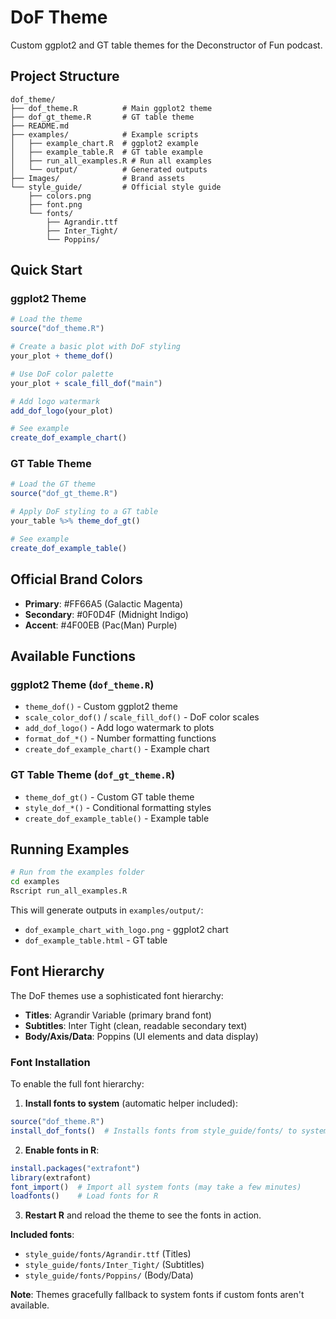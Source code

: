 # DoF Theme

Custom ggplot2 and GT table themes for the Deconstructor of Fun podcast.

## Project Structure

```
dof_theme/
├── dof_theme.R          # Main ggplot2 theme
├── dof_gt_theme.R       # GT table theme
├── README.md
├── examples/            # Example scripts
│   ├── example_chart.R  # ggplot2 example
│   ├── example_table.R  # GT table example
│   ├── run_all_examples.R # Run all examples
│   └── output/          # Generated outputs
├── Images/              # Brand assets
└── style_guide/         # Official style guide
    ├── colors.png
    ├── font.png
    └── fonts/
        ├── Agrandir.ttf
        ├── Inter_Tight/
        └── Poppins/
```

## Quick Start

### ggplot2 Theme
```r
# Load the theme
source("dof_theme.R")

# Create a basic plot with DoF styling
your_plot + theme_dof()

# Use DoF color palette
your_plot + scale_fill_dof("main")

# Add logo watermark
add_dof_logo(your_plot)

# See example
create_dof_example_chart()
```

### GT Table Theme
```r
# Load the GT theme
source("dof_gt_theme.R")

# Apply DoF styling to a GT table
your_table %>% theme_dof_gt()

# See example
create_dof_example_table()
```

## Official Brand Colors

- **Primary**: #FF66A5 (Galactic Magenta)
- **Secondary**: #0F0D4F (Midnight Indigo)  
- **Accent**: #4F00EB (Pac(Man) Purple)

## Available Functions

### ggplot2 Theme (`dof_theme.R`)
- `theme_dof()` - Custom ggplot2 theme
- `scale_color_dof()` / `scale_fill_dof()` - DoF color scales
- `add_dof_logo()` - Add logo watermark to plots
- `format_dof_*()` - Number formatting functions
- `create_dof_example_chart()` - Example chart

### GT Table Theme (`dof_gt_theme.R`)
- `theme_dof_gt()` - Custom GT table theme
- `style_dof_*()` - Conditional formatting styles
- `create_dof_example_table()` - Example table

## Running Examples

```bash
# Run from the examples folder
cd examples
Rscript run_all_examples.R
```

This will generate outputs in `examples/output/`:
- `dof_example_chart_with_logo.png` - ggplot2 chart
- `dof_example_table.html` - GT table

## Font Hierarchy

The DoF themes use a sophisticated font hierarchy:

- **Titles**: Agrandir Variable (primary brand font)
- **Subtitles**: Inter Tight (clean, readable secondary text)  
- **Body/Axis/Data**: Poppins (UI elements and data display)

### Font Installation

To enable the full font hierarchy:

1. **Install fonts to system** (automatic helper included):
```r
source("dof_theme.R")
install_dof_fonts()  # Installs fonts from style_guide/fonts/ to system
```

2. **Enable fonts in R**:
```r
install.packages("extrafont")
library(extrafont)
font_import()  # Import all system fonts (may take a few minutes)
loadfonts()    # Load fonts for R
```

3. **Restart R** and reload the theme to see the fonts in action.

**Included fonts**:
- `style_guide/fonts/Agrandir.ttf` (Titles)
- `style_guide/fonts/Inter_Tight/` (Subtitles) 
- `style_guide/fonts/Poppins/` (Body/Data)

**Note**: Themes gracefully fallback to system fonts if custom fonts aren't available.